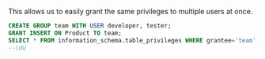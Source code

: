 
This allows us to easily grant the same privileges to multiple users at once.

```sql
CREATE GROUP team WITH USER developer, tester;
GRANT INSERT ON Product TO team;
SELECT * FROM information_schema.table_privileges WHERE grantee='team';
--\du
```